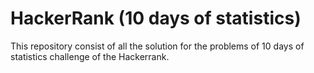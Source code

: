 # HackerRank (10 days of statistics)
 
 This repository consist of all the solution for the problems of 10 days of statistics challenge of the Hackerrank.
 
